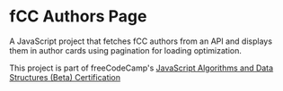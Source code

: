 # fCC Authors Page

A JavaScript project that fetches fCC authors from an API and displays them in author cards using pagination for loading optimization.

This project is part of freeCodeCamp's [JavaScript Algorithms and Data Structures (Beta) Certification](https://www.freecodecamp.org/learn/javascript-algorithms-and-data-structures-v8/)